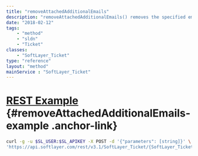 ```yaml
---
title: "removeAttachedAdditionalEmails"
description: "removeAttachedAdditionalEmails() removes the specified email addresses from a ticket's notification list. If one of the provided email addresses is not attached to the ticket then ''removeAttachedAdditiaonalEmails()'' ignores it and continues to the next one. Once the email addresses are removed ''removeAttachedAdditiaonalEmails()'' returns a boolean true. "
date: "2018-02-12"
tags:
    - "method"
    - "sldn"
    - "Ticket"
classes:
    - "SoftLayer_Ticket"
type: "reference"
layout: "method"
mainService : "SoftLayer_Ticket"
---
```


# [REST Example](#removeAttachedAdditionalEmails-example) <a href="/article/rest/"><i class="fas fa-question"></i></a> {#removeAttachedAdditionalEmails-example .anchor-link} 
```bash
curl -g -u $SL_USER:$SL_APIKEY -X POST -d '{"parameters": [string]}' \
'https://api.softlayer.com/rest/v3.1/SoftLayer_Ticket/{SoftLayer_TicketID}/removeAttachedAdditionalEmails'
```
